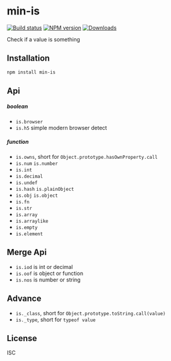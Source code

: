 min-is
===

[![Build status][travis-image]][travis-url]
[![NPM version][npm-image]][npm-url]
[![Downloads][downloads-image]][downloads-url]

Check if a value is something

Installation
---

```sh
npm install min-is
```

Api
---

##### boolean

- `is.browser`
- `is.h5` simple modern browser detect

##### function

- `is.owns`, short for `Object.prototype.hasOwnProperty.call`
- `is.num` `is.number`
- `is.int`
- `is.decimal`
- `is.undef`
- `is.hash` `is.plainObject`
- `is.obj` `is.object`
- `is.fn`
- `is.str`
- `is.array`
- `is.arraylike`
- `is.empty`
- `is.element`


Merge Api
---

- `is.iod` is int or decimal
- `is.oof` is object or function
- `is.nos` is number or string


Advance
---

- `is._class`, short for `Object.prototype.toString.call(value)`
- `is._type`, short for `typeof value`

License
---

ISC

[npm-image]: https://img.shields.io/npm/v/min-is.svg?style=flat-square
[npm-url]: https://npmjs.org/package/min-is
[travis-image]: https://img.shields.io/travis/chunpu/min-is.svg?style=flat-square
[travis-url]: https://travis-ci.org/chunpu/min-is
[downloads-image]: http://img.shields.io/npm/dm/min-is.svg?style=flat-square
[downloads-url]: https://npmjs.org/package/min-is
